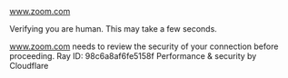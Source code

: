 www.zoom.com

Verifying you are human. This may take a few seconds.

www.zoom.com needs to review the security of your connection before proceeding.
Ray ID: 98c6a8af6fe5158f
Performance & security by Cloudflare